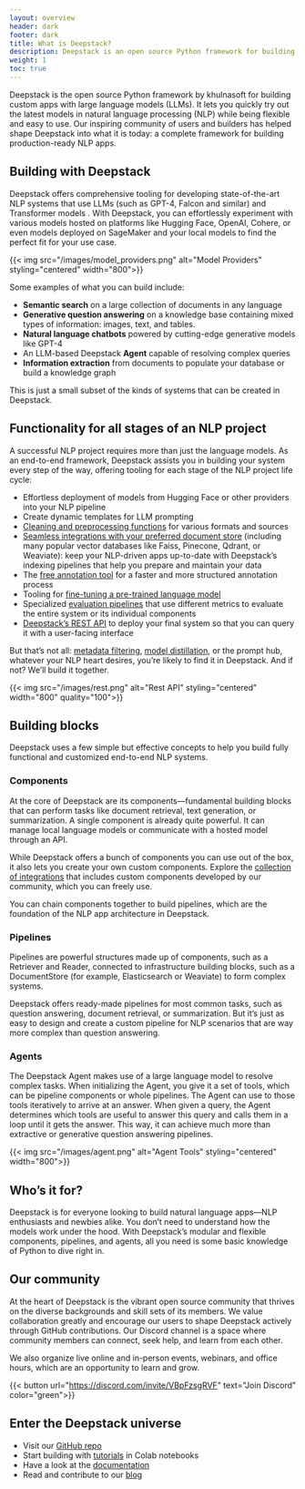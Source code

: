 ```yaml
---
layout: overview
header: dark
footer: dark
title: What is Deepstack?
description: Deepstack is an open source Python framework for building production-ready LLM applications, offering tooling for every stage of the NLP project life cycle.
weight: 1
toc: true
---
```


Deepstack is the open source Python framework by khulnasoft for building custom apps with large language models (LLMs). It lets you quickly try out the latest models in natural language processing (NLP) while being flexible and easy to use. Our inspiring community of users and builders has helped shape Deepstack into what it is today: a complete framework for building production-ready NLP apps.

## Building with Deepstack

Deepstack offers comprehensive tooling for developing state-of-the-art NLP systems that use LLMs (such as GPT-4, Falcon and similar) and Transformer models . With Deepstack, you can effortlessly experiment with various models hosted on platforms like Hugging Face, OpenAI, Cohere, or even models deployed on SageMaker and your local models to find the perfect fit for your use case.

{{< img src="/images/model_providers.png" alt="Model Providers" styling="centered" width="800">}}

Some examples of what you can build include:

- **Semantic search** on a large collection of documents in any language
- **Generative question answering** on a knowledge base containing mixed types of information: images, text, and tables.
- **Natural language chatbots** powered by cutting-edge generative models like GPT-4
- An LLM-based Deepstack **Agent** capable of resolving complex queries
- **Information extraction** from documents to populate your database or build a knowledge graph

This is just a small subset of the kinds of systems that can be created in Deepstack.

## Functionality for all stages of an NLP project

A successful NLP project requires more than just the language models. As an end-to-end framework, Deepstack assists you in building your system every step of the way, offering tooling for each stage of the NLP project life cycle:

- Effortless deployment of models from Hugging Face or other providers into your NLP pipeline
- Create dynamic templates for LLM prompting
- [Cleaning and preprocessing functions](https://docs.deepstack.khulnasoft.com/docs/data_handling) for various formats and sources
- [Seamless integrations with your preferred document store](https://docs.deepstack.khulnasoft.com/docs/document_store) (including many popular vector databases like Faiss, Pinecone, Qdrant, or Weaviate): keep your NLP-driven apps up-to-date with Deepstack’s indexing pipelines that help you prepare and maintain your data
- The [free annotation tool](https://docs.deepstack.khulnasoft.com/docs/annotation) for a faster and more structured annotation process
- Tooling for [fine-tuning a pre-trained language model](https://docs.deepstack.khulnasoft.com/docs/domain_adaptation)
- Specialized [evaluation pipelines](https://docs.deepstack.khulnasoft.com/docs/evaluation) that use different metrics to evaluate the entire system or its individual components
- [Deepstack’s REST API](https://docs.deepstack.khulnasoft.com/docs/rest_api) to deploy your final system so that you can query it with a user-facing interface

But that’s not all: [metadata filtering](https://docs.deepstack.khulnasoft.com/docs/metadata-filtering), [model distillation](https://docs.deepstack.khulnasoft.com/docs/model_distillation), or the prompt hub, whatever your NLP heart desires, you’re likely to find it in Deepstack. And if not? We’ll build it together.

{{< img src="/images/rest.png" alt="Rest API" styling="centered" width="800" quality="100">}}

## Building blocks

Deepstack uses a few simple but effective concepts to help you build fully functional and customized end-to-end NLP systems. 

### Components

At the core of Deepstack are its components—fundamental building blocks that can perform tasks like document retrieval, text generation, or summarization. A single component is already quite powerful. It can manage local language models or communicate with a hosted model through an API.

While Deepstack offers a bunch of components you can use out of the box, it also lets you create your own custom components. Explore the [collection of integrations](https://deepstack.khulnasoft.com/integrations) that includes custom components developed by our community, which you can freely use. 

You can chain components together to build pipelines, which are the foundation of the NLP app architecture in Deepstack.

### Pipelines

Pipelines are powerful structures made up of components, such as a Retriever and Reader, connected to infrastructure building blocks, such as a DocumentStore (for example, Elasticsearch or Weaviate) to form complex systems. 

Deepstack offers ready-made pipelines for most common tasks, such as question answering, document retrieval, or summarization. But it’s just as easy to design and create a custom pipeline for NLP scenarios that are way more complex than question answering.

### Agents

The Deepstack Agent makes use of a large language model to resolve complex tasks. When initializing the Agent, you give it a set of tools, which can be pipeline components or whole pipelines. The Agent can use to those tools iteratively to arrive at an answer. When given a query, the Agent determines which tools are useful to answer this query and calls them in a loop until it gets the answer. This way, it can achieve much more than extractive or generative question answering pipelines.

{{< img src="/images/agent.png" alt="Agent Tools" styling="centered" width="800">}}

## Who’s it for?

Deepstack is for everyone looking to build natural language apps—NLP enthusiasts and newbies alike. You don’t need to understand how the models work under the hood. With Deepstack’s modular and flexible components, pipelines, and agents, all you need is some basic knowledge of Python to dive right in.

## Our community

At the heart of Deepstack is the vibrant open source community that thrives on the diverse backgrounds and skill sets of its members. We value collaboration greatly and encourage our users to shape Deepstack actively through GitHub contributions. Our Discord channel is a space where community members can connect, seek help, and learn from each other. 

We also organize live online and in-person events, webinars, and office hours, which are an opportunity to learn and grow.

{{< button url="https://discord.com/invite/VBpFzsgRVF" text="Join Discord" color="green">}}

## Enter the Deepstack universe

- Visit our [GitHub repo](https://github.com/khulnasoft/deepstack)
- Start building with [tutorials](https://deepstack.khulnasoft.com/tutorials) in Colab notebooks
- Have a look at the [documentation](https://docs.deepstack.khulnasoft.com/)
- Read and contribute to our [blog](https://deepstack.khulnasoft.com/blog)
